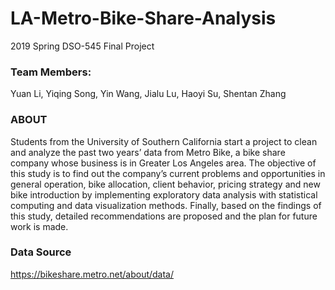 # LA-Metro-Bike-Share-Analysis
2019 Spring DSO-545 Final Project
### Team Members:
Yuan Li, 
Yiqing Song, 
Yin Wang,
Jialu Lu,
Haoyi Su,
Shentan Zhang

### ABOUT
Students from the University of Southern California start a project to clean and analyze the past two years’ data from Metro Bike, a bike share company whose business is in Greater Los Angeles area. The objective of this study is to find out the company’s current problems and opportunities in general operation, bike allocation, client behavior, pricing strategy and new bike introduction by implementing exploratory data analysis with statistical computing and data visualization methods. Finally, based on the findings of this study, detailed recommendations are proposed and the plan for future work is made.

### Data Source
https://bikeshare.metro.net/about/data/
